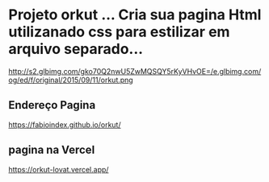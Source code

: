 # Projeto orkut ... Cria sua pagina Html utilizanado css para estilizar em arquivo separado...  

http://s2.glbimg.com/gko70Q2nwU5ZwMQSQY5rKyVHvOE=/e.glbimg.com/og/ed/f/original/2015/09/11/orkut.png

## Endereço Pagina  
https://fabioindex.github.io/orkut/

## pagina na Vercel 
https://orkut-lovat.vercel.app/

